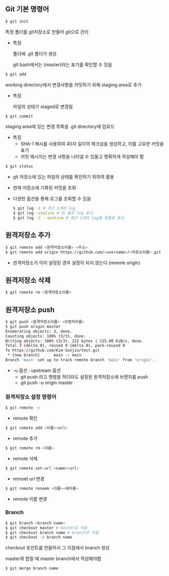 ## Git 기본 명령어

```bash
$ git init
```



특정 폴더를 git저장소로 만들어 git으로 관리

- 특징

  폴더에 .git 폴더가 생성

  git bash에서는 (master)라는 표기를 확인할 수 있음

```bash
$ git add 
```



working directory에서 변경사항을 커밋하기 위해 staging area로 추가

- 특징

  파일의 상태가 staged로 변경됨

```bash
$ git commit
```



staging area에 있는 변경 목록을 .git directory에 업로드

- 특징
  - SHA-1 해시를 사용하여 40자 길이의 체크섬을 생성하고, 이를 고유한 커밋을 표기
  - 커밋 메시지는 변경 사항을 나타낼 수 있돌고 명확하게 작성해야 함

```bash
$ git status
```

- git 저장소에 있는 파일의 상태를 확인하기 위하여 활용

- 현재 저장소에 기록된 커밋을 조회

- 다양한 옵션을 통해 로그를 조회할 수 있음

  ```bash
  $ git log -1 # 최근 1개의 log
  $ git log -oneline # 한 줄로 log 표시
  $ git log -2 --oneline # 최근 2개의 log를 한줄로 표시
  ```



## 원격저장소 추가

```bash
$ git remote add <원격저장소이름> <주소>
$ git remote add origin https://github.com/<username>/<저장소이름>.git
```

- 원격저장소가 이미 설정된 경우 설정이 되지 않는다.(remote origin)

## 원격저장소 삭제

```bash
$ git remote rm <원격저장소이름>
```



## 원격저장소 push

```bash
$ git push <원격저장소이름> <브랜치이름>
$ git push origin master
Enumerating objects: 3, done.
Counting objects: 100% (3/3), done.
Writing objects: 100% (3/3), 215 bytes | 215.00 KiB/s, done.
Total 3 (delta 0), reused 0 (delta 0), pack-reused 0
To https://github.com/Kim-Sunjin/test.git
 * [new branch]      main -> main
Branch 'main' set up to track remote branch 'main' from 'origin'.
```

- -u 옵션 : upstream 옵션
  - git push 라고 명령을 하더라도 설정된 원격저장소에 브랜치를 push
  - git push -u origin master

### 원격저장소 설정 명령어

```bash
$ git remote -v
```

- remote 확인 



```bash
$ git remote add <이름><url>
```

- remote 추가



```bash
$ git remote rm <이름>
```

- remote 삭제



```bash
$ git remote set-url <name><url>
```

- remoet url 변경



```bash
$ git remote renaem <이름><새이름>
```

- remote 이름 변경



### Branch

```bash
$ git branch <branch name>
$ git checkout master # master로 이동
$ git checkout branch name # branch로 이동
$ git checkout -b branch name
```

checkout 포인트를 만들어서 그 지점에서 branch 생성

master와 합칠 때 master branch에서 작성해야함

```bash
$ git merge branch name
```

